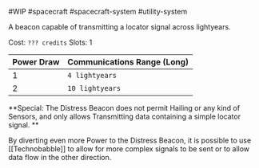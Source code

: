#WIP #spacecraft #spacecraft-system #utility-system

A beacon capable of transmitting a locator signal across lightyears.

Cost: `??? credits`
Slots: 1

| Power Draw | Communications Range (Long) |
| -----------|-----------------------------|
| 1 | `4 lightyears` |
| 2 | `10 lightyears` |

**Special: The Distress Beacon does not permit Hailing or any kind of Sensors, and only allows Transmitting data containing a simple locator signal. **

By diverting even more Power to the Distress Beacon, it is possible to use [[Technobabble]] to allow for more complex signals to be sent or to allow data flow in the other direction. 